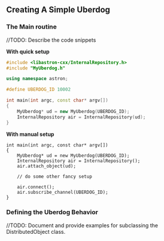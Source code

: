 Creating A Simple Uberdog
---------------------------

### The Main routine ###
//TODO: Describe the code snippets

**With quick setup**
```cpp
#include <libastron-cxx/InternalRepository.h>
#include "MyUberdog.h"

using namespace astron;

#define UBERDOG_ID 10002

int main(int argc, const char* argv[])
{
	MyUberdog* ud = new MyUberdog(UBERDOG_ID);
	InternalRepository air = InternalRepository(ud);
}
```

**With manual setup**
```
int main(int argc, const char* argv[])
{
	MyUberdog* ud = new MyUberdog(UBERDOG_ID);
	InternalRepository air = InternalRepository();
	air.attach_object(ud);

	// do some other fancy setup

	air.connect();
	air.subscribe_channel(UBERDOG_ID);
}
```

### Defining the Uberdog Behavior ###
//TODO: Document and provide examples for subclassing the DistributedObject class.

